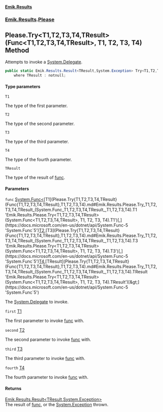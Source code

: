 #### [Emik.Results](index.md 'index')
### [Emik.Results](Emik.Results.md 'Emik.Results').[Please](Please.md 'Emik.Results.Please')

## Please.Try<T1,T2,T3,T4,TResult>(Func<T1,T2,T3,T4,TResult>, T1, T2, T3, T4) Method

Attempts to invoke a [System.Delegate](https://docs.microsoft.com/en-us/dotnet/api/System.Delegate 'System.Delegate').

```csharp
public static Emik.Results.Result<TResult,System.Exception> Try<T1,T2,T3,T4,TResult>(System.Func<T1,T2,T3,T4,TResult> func, T1 first, T2 second, T3 third, T4 fourth)
    where TResult : notnull;
```
#### Type parameters

<a name='Emik.Results.Please.Try_T1,T2,T3,T4,TResult_(System.Func_T1,T2,T3,T4,TResult_,T1,T2,T3,T4).T1'></a>

`T1`

The type of the first parameter.

<a name='Emik.Results.Please.Try_T1,T2,T3,T4,TResult_(System.Func_T1,T2,T3,T4,TResult_,T1,T2,T3,T4).T2'></a>

`T2`

The type of the second parameter.

<a name='Emik.Results.Please.Try_T1,T2,T3,T4,TResult_(System.Func_T1,T2,T3,T4,TResult_,T1,T2,T3,T4).T3'></a>

`T3`

The type of the third parameter.

<a name='Emik.Results.Please.Try_T1,T2,T3,T4,TResult_(System.Func_T1,T2,T3,T4,TResult_,T1,T2,T3,T4).T4'></a>

`T4`

The type of the fourth parameter.

<a name='Emik.Results.Please.Try_T1,T2,T3,T4,TResult_(System.Func_T1,T2,T3,T4,TResult_,T1,T2,T3,T4).TResult'></a>

`TResult`

The type of the result of [func](Please.Try{T1,T2,T3,T4,TResult}(Func{T1,T2,T3,T4,TResult},T1,T2,T3,T4).md#Emik.Results.Please.Try_T1,T2,T3,T4,TResult_(System.Func_T1,T2,T3,T4,TResult_,T1,T2,T3,T4).func 'Emik.Results.Please.Try<T1,T2,T3,T4,TResult>(System.Func<T1,T2,T3,T4,TResult>, T1, T2, T3, T4).func').
#### Parameters

<a name='Emik.Results.Please.Try_T1,T2,T3,T4,TResult_(System.Func_T1,T2,T3,T4,TResult_,T1,T2,T3,T4).func'></a>

`func` [System.Func&lt;](https://docs.microsoft.com/en-us/dotnet/api/System.Func-5 'System.Func`5')[T1](Please.Try{T1,T2,T3,T4,TResult}(Func{T1,T2,T3,T4,TResult},T1,T2,T3,T4).md#Emik.Results.Please.Try_T1,T2,T3,T4,TResult_(System.Func_T1,T2,T3,T4,TResult_,T1,T2,T3,T4).T1 'Emik.Results.Please.Try<T1,T2,T3,T4,TResult>(System.Func<T1,T2,T3,T4,TResult>, T1, T2, T3, T4).T1')[,](https://docs.microsoft.com/en-us/dotnet/api/System.Func-5 'System.Func`5')[T2](Please.Try{T1,T2,T3,T4,TResult}(Func{T1,T2,T3,T4,TResult},T1,T2,T3,T4).md#Emik.Results.Please.Try_T1,T2,T3,T4,TResult_(System.Func_T1,T2,T3,T4,TResult_,T1,T2,T3,T4).T2 'Emik.Results.Please.Try<T1,T2,T3,T4,TResult>(System.Func<T1,T2,T3,T4,TResult>, T1, T2, T3, T4).T2')[,](https://docs.microsoft.com/en-us/dotnet/api/System.Func-5 'System.Func`5')[T3](Please.Try{T1,T2,T3,T4,TResult}(Func{T1,T2,T3,T4,TResult},T1,T2,T3,T4).md#Emik.Results.Please.Try_T1,T2,T3,T4,TResult_(System.Func_T1,T2,T3,T4,TResult_,T1,T2,T3,T4).T3 'Emik.Results.Please.Try<T1,T2,T3,T4,TResult>(System.Func<T1,T2,T3,T4,TResult>, T1, T2, T3, T4).T3')[,](https://docs.microsoft.com/en-us/dotnet/api/System.Func-5 'System.Func`5')[T4](Please.Try{T1,T2,T3,T4,TResult}(Func{T1,T2,T3,T4,TResult},T1,T2,T3,T4).md#Emik.Results.Please.Try_T1,T2,T3,T4,TResult_(System.Func_T1,T2,T3,T4,TResult_,T1,T2,T3,T4).T4 'Emik.Results.Please.Try<T1,T2,T3,T4,TResult>(System.Func<T1,T2,T3,T4,TResult>, T1, T2, T3, T4).T4')[,](https://docs.microsoft.com/en-us/dotnet/api/System.Func-5 'System.Func`5')[TResult](Please.Try{T1,T2,T3,T4,TResult}(Func{T1,T2,T3,T4,TResult},T1,T2,T3,T4).md#Emik.Results.Please.Try_T1,T2,T3,T4,TResult_(System.Func_T1,T2,T3,T4,TResult_,T1,T2,T3,T4).TResult 'Emik.Results.Please.Try<T1,T2,T3,T4,TResult>(System.Func<T1,T2,T3,T4,TResult>, T1, T2, T3, T4).TResult')[&gt;](https://docs.microsoft.com/en-us/dotnet/api/System.Func-5 'System.Func`5')

The [System.Delegate](https://docs.microsoft.com/en-us/dotnet/api/System.Delegate 'System.Delegate') to invoke.

<a name='Emik.Results.Please.Try_T1,T2,T3,T4,TResult_(System.Func_T1,T2,T3,T4,TResult_,T1,T2,T3,T4).first'></a>

`first` [T1](Please.Try{T1,T2,T3,T4,TResult}(Func{T1,T2,T3,T4,TResult},T1,T2,T3,T4).md#Emik.Results.Please.Try_T1,T2,T3,T4,TResult_(System.Func_T1,T2,T3,T4,TResult_,T1,T2,T3,T4).T1 'Emik.Results.Please.Try<T1,T2,T3,T4,TResult>(System.Func<T1,T2,T3,T4,TResult>, T1, T2, T3, T4).T1')

The first parameter to invoke [func](Please.Try{T1,T2,T3,T4,TResult}(Func{T1,T2,T3,T4,TResult},T1,T2,T3,T4).md#Emik.Results.Please.Try_T1,T2,T3,T4,TResult_(System.Func_T1,T2,T3,T4,TResult_,T1,T2,T3,T4).func 'Emik.Results.Please.Try<T1,T2,T3,T4,TResult>(System.Func<T1,T2,T3,T4,TResult>, T1, T2, T3, T4).func') with.

<a name='Emik.Results.Please.Try_T1,T2,T3,T4,TResult_(System.Func_T1,T2,T3,T4,TResult_,T1,T2,T3,T4).second'></a>

`second` [T2](Please.Try{T1,T2,T3,T4,TResult}(Func{T1,T2,T3,T4,TResult},T1,T2,T3,T4).md#Emik.Results.Please.Try_T1,T2,T3,T4,TResult_(System.Func_T1,T2,T3,T4,TResult_,T1,T2,T3,T4).T2 'Emik.Results.Please.Try<T1,T2,T3,T4,TResult>(System.Func<T1,T2,T3,T4,TResult>, T1, T2, T3, T4).T2')

The second parameter to invoke [func](Please.Try{T1,T2,T3,T4,TResult}(Func{T1,T2,T3,T4,TResult},T1,T2,T3,T4).md#Emik.Results.Please.Try_T1,T2,T3,T4,TResult_(System.Func_T1,T2,T3,T4,TResult_,T1,T2,T3,T4).func 'Emik.Results.Please.Try<T1,T2,T3,T4,TResult>(System.Func<T1,T2,T3,T4,TResult>, T1, T2, T3, T4).func') with.

<a name='Emik.Results.Please.Try_T1,T2,T3,T4,TResult_(System.Func_T1,T2,T3,T4,TResult_,T1,T2,T3,T4).third'></a>

`third` [T3](Please.Try{T1,T2,T3,T4,TResult}(Func{T1,T2,T3,T4,TResult},T1,T2,T3,T4).md#Emik.Results.Please.Try_T1,T2,T3,T4,TResult_(System.Func_T1,T2,T3,T4,TResult_,T1,T2,T3,T4).T3 'Emik.Results.Please.Try<T1,T2,T3,T4,TResult>(System.Func<T1,T2,T3,T4,TResult>, T1, T2, T3, T4).T3')

The third parameter to invoke [func](Please.Try{T1,T2,T3,T4,TResult}(Func{T1,T2,T3,T4,TResult},T1,T2,T3,T4).md#Emik.Results.Please.Try_T1,T2,T3,T4,TResult_(System.Func_T1,T2,T3,T4,TResult_,T1,T2,T3,T4).func 'Emik.Results.Please.Try<T1,T2,T3,T4,TResult>(System.Func<T1,T2,T3,T4,TResult>, T1, T2, T3, T4).func') with.

<a name='Emik.Results.Please.Try_T1,T2,T3,T4,TResult_(System.Func_T1,T2,T3,T4,TResult_,T1,T2,T3,T4).fourth'></a>

`fourth` [T4](Please.Try{T1,T2,T3,T4,TResult}(Func{T1,T2,T3,T4,TResult},T1,T2,T3,T4).md#Emik.Results.Please.Try_T1,T2,T3,T4,TResult_(System.Func_T1,T2,T3,T4,TResult_,T1,T2,T3,T4).T4 'Emik.Results.Please.Try<T1,T2,T3,T4,TResult>(System.Func<T1,T2,T3,T4,TResult>, T1, T2, T3, T4).T4')

The fourth parameter to invoke [func](Please.Try{T1,T2,T3,T4,TResult}(Func{T1,T2,T3,T4,TResult},T1,T2,T3,T4).md#Emik.Results.Please.Try_T1,T2,T3,T4,TResult_(System.Func_T1,T2,T3,T4,TResult_,T1,T2,T3,T4).func 'Emik.Results.Please.Try<T1,T2,T3,T4,TResult>(System.Func<T1,T2,T3,T4,TResult>, T1, T2, T3, T4).func') with.

#### Returns
[Emik.Results.Result&lt;](Result{TOk,TErr}.md 'Emik.Results.Result<TOk,TErr>')[TResult](Please.Try{T1,T2,T3,T4,TResult}(Func{T1,T2,T3,T4,TResult},T1,T2,T3,T4).md#Emik.Results.Please.Try_T1,T2,T3,T4,TResult_(System.Func_T1,T2,T3,T4,TResult_,T1,T2,T3,T4).TResult 'Emik.Results.Please.Try<T1,T2,T3,T4,TResult>(System.Func<T1,T2,T3,T4,TResult>, T1, T2, T3, T4).TResult')[,](Result{TOk,TErr}.md 'Emik.Results.Result<TOk,TErr>')[System.Exception](https://docs.microsoft.com/en-us/dotnet/api/System.Exception 'System.Exception')[&gt;](Result{TOk,TErr}.md 'Emik.Results.Result<TOk,TErr>')  
The result of [func](Please.Try{T1,T2,T3,T4,TResult}(Func{T1,T2,T3,T4,TResult},T1,T2,T3,T4).md#Emik.Results.Please.Try_T1,T2,T3,T4,TResult_(System.Func_T1,T2,T3,T4,TResult_,T1,T2,T3,T4).func 'Emik.Results.Please.Try<T1,T2,T3,T4,TResult>(System.Func<T1,T2,T3,T4,TResult>, T1, T2, T3, T4).func'), or the [System.Exception](https://docs.microsoft.com/en-us/dotnet/api/System.Exception 'System.Exception') thrown.